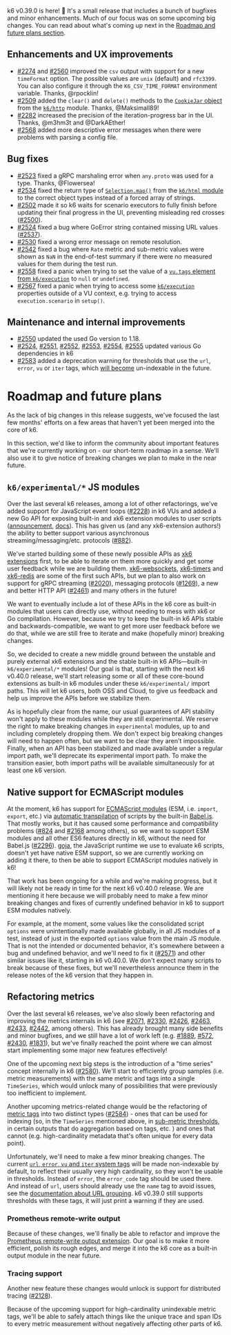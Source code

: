 k6 v0.39.0 is here! :tada: It's a small release that includes a bunch of bugfixes and minor enhancements. Much of our focus was on some upcoming big changes. You can read about what's coming up next in the [Roadmap and future plans section](#roadmap-and-future-plans).

## Enhancements and UX improvements

- [#2274](https://github.com/grafana/k6/pull/2274) and [#2560](https://github.com/grafana/k6/pull/2560) improved the `csv` output with support for a new `timeFormat` option. The possible values are `unix` (default) and `rfc3399`. You can also configure it through the `K6_CSV_TIME_FORMAT` environment variable. Thanks, @rpocklin!
- [#2509](https://github.com/grafana/k6/pull/2509) added the `clear()` and `delete()` methods to the [`CookieJar` object](https://k6.io/docs/javascript-api/k6-http/cookiejar/) from the [`k6/http`](https://k6.io/docs/javascript-api/k6-http/) module. Thanks, @Maksimall89!
- [#2282](https://github.com/grafana/k6/pull/2282) increased the precision of the iteration-progress bar in the UI. Thanks, @m3hm3t and @DarkAEther!
- [#2568](https://github.com/grafana/k6/pull/2568) added more descriptive error messages when there were problems with parsing a config file.

## Bug fixes

- [#2523](https://github.com/grafana/k6/pull/2523) fixed a gRPC marshaling error when `any.proto` was used for a type. Thanks, @Flowersea!
- [#2534](https://github.com/grafana/k6/pull/2534) fixed the return type of [`Selection.map()`](https://k6.io/docs/javascript-api/k6-html/selection/selection-map) from the [`k6/html` module](https://k6.io/docs/javascript-api/k6-html/) to the correct object types instead of a forced array of strings.
- [#2502](https://github.com/grafana/k6/pull/2502) made it so k6 waits for scenario executors to fully finish before updating their final progress in the UI, preventing misleading red crosses ([#2500](https://github.com/grafana/k6/issues/2500)).
- [#2524](https://github.com/grafana/k6/pull/2524) fixed a bug where GoError string contained missing URL values ([#2537](https://github.com/grafana/k6/issues/2537)).
- [#2530](https://github.com/grafana/k6/pull/2530) fixed a wrong error message on remote resolution.
- [#2542](https://github.com/grafana/k6/pull/2542) fixed a bug where `Rate` metric and sub-metric values were shown as `NaN` in the end-of-test summary if there were no measured values for them during the test run.
- [#2558](https://github.com/grafana/k6/pull/2558) fixed a panic when trying to set the value of a [`vu.tags` element from `k6/execution`](https://k6.io/docs/javascript-api/k6-execution/#vu) to `null` or `undefined`.
- [#2567](https://github.com/grafana/k6/pull/2567) fixed a panic when trying to access some [`k6/execution`](https://k6.io/docs/javascript-api/k6-execution/) properties outside of a VU context, e.g. trying to access `execution.scenario` in `setup()`.

## Maintenance and internal improvements

- [#2550](https://github.com/grafana/k6/pull/2550) updated the used Go version to 1.18.
- [#2524](https://github.com/grafana/k6/pull/2524), [#2551](https://github.com/grafana/k6/pull/2551), [#2552](https://github.com/grafana/k6/pull/2552), [#2553](https://github.com/grafana/k6/pull/2553), [#2554](https://github.com/grafana/k6/pull/2554), [#2555](https://github.com/grafana/k6/pull/2555) updated various Go dependencies in k6
- [#2583](https://github.com/grafana/k6/pull/2583) added a deprecation warning for thresholds that use the `url`, `error`, `vu` or `iter` tags, which [will become](#refactoring-metrics) un-indexable in the future.

# Roadmap and future plans

As the lack of big changes in this release suggests, we've focused the last few months' efforts on a few areas that haven't yet been merged into the core of k6.

In this section, we'd like to inform the community about important features that we're currently working on - our short-term roadmap in a sense. We'll also use it to give notice of breaking changes we plan to make in the near future.

## `k6/experimental/*` JS modules

Over the last several k6 releases, among a lot of other refactorings, we've added support for JavaScript event loops ([#2228](https://github.com/grafana/k6/pull/2228)) in k6 VUs and added a new Go API for exposing built-in and xk6 extension modules to user scripts ([announcement](https://github.com/grafana/k6/blob/master/release%20notes/v0.36.0.md#extensions), [docs](https://k6.io/docs/extensions/guides/create-an-extension/#advanced-javascript-extension)). This has given us (and any xk6-extension authors!) the ability to better support various asynchronous streaming/messaging/etc. protocols ([#882](https://github.com/grafana/k6/issues/882#issue-392218655)).

We've started building some of these newly possible APIs as [xk6 extensions](https://k6.io/docs/extensions/) first, to be able to iterate on them more quickly and get some user feedback while we are building them. [xk6-websockets](https://github.com/grafana/xk6-websockets), [xk6-timers](https://github.com/grafana/xk6-timers) and [xk6-redis](https://github.com/grafana/xk6-redis/) are some of the first such APIs, but we plan to also work on support for gRPC streaming ([#2020](https://github.com/grafana/k6/issues/2020)), messaging protocols ([#1269](https://github.com/grafana/k6/issues/1269)), a new and better HTTP API ([#2461](https://github.com/grafana/k6/issues/2461)) and many others in the future!

We want to eventually include a lot of these APIs in the k6 core as built-in modules that users can directly use, without needing to mess with xk6 or Go compilation. However, because we try to keep the built-in k6 APIs stable and backwards-compatible, we want to get more user feedback before we do that, while we are still free to iterate and make (hopefully minor) breaking changes.

So, we decided to create a new middle ground between the unstable and purely external xk6 extensions and the stable built-in k6 APIs―built-in `k6/experimental/*` modules! Our goal is that, starting with the next k6 v0.40.0 release, we'll start releasing some or all of these core-bound extensions as built-in k6 modules under these `k6/experimental/` import paths. This will let k6 users, both OSS and Cloud, to give us feedback and help us improve the APIs before we stabilize them.

As is hopefully clear from the name, our usual guarantees of API stability won't apply to these modules while they are still experimental. We reserve the right to make breaking changes in `experimental` modules, up to and including completely dropping them. We don't expect big breaking changes will need to happen often, but we want to be clear they aren't impossible. Finally, when an API has been stabilized and made available under a regular import path, we'll deprecate its experimental import path. To make the transition easier, both import paths will be available simultaneously for at least one k6 version.

## Native support for ECMAScript modules

At the moment, k6 has support for [ECMAScript modules](https://developer.mozilla.org/en-US/docs/Web/JavaScript/Guide/Modules) (ESM, i.e. `import`, `export`, etc.) via [automatic transpilation](https://k6.io/docs/using-k6/javascript-compatibility-mode/) of scripts by the built-in [Babel.js](https://babeljs.io/). That mostly works, but it has caused some performance and compatibility problems ([#824](https://github.com/grafana/k6/issues/824#issuecomment-915918351) and [#2168](https://github.com/grafana/k6/issues/2168#issuecomment-1014276690) among others), so we want to support ESM modules and all other ES6 features directly in k6, without the need for Babel.js ([#2296](https://github.com/grafana/k6/issues/2296#issuecomment-993356717)). [goja](https://github.com/dop251/goja), the JavaScript runtime we use to evaluate k6 scripts, doesn't yet have native ESM support, so we are currently working on adding it there, to then be able to support ECMAScript modules natively in k6!

That work has been ongoing for a while and we're making progress, but it will likely not be ready in time for the next k6 v0.40.0 release. We are mentioning it here because we will probably need to make a few minor breaking changes and fixes of currently undefined behavior in k6 to support ESM modules natively.

For example, at the moment, some values like the consolidated script `options` were unintentionally made available globally, in all JS modules of a test, instead of just in the exported `options` value from the main JS module. That is not the intended or documented behavior, it's somewhere between a bug and undefined behavior, and we'll need to fix it ([#2571](https://github.com/grafana/k6/pull/2571)) and other similar issues like it, starting in k6 v0.40.0. We don't expect many scripts to break because of these fixes, but we'll nevertheless announce them in the release notes of the k6 version that they happen in.

## Refactoring metrics

Over the last several k6 releases, we've also slowly been refactoring and improving the metrics internals in k6 (see [#2071](https://github.com/grafana/k6/pull/2071), [#2330](https://github.com/grafana/k6/issues/2330), [#2426](https://github.com/grafana/k6/pull/2426), [#2463](https://github.com/grafana/k6/pull/2463), [#2433](https://github.com/grafana/k6/pull/2433), [#2442](https://github.com/grafana/k6/pull/2442), among others). This has already brought many side benefits and minor bugfixes, and we still have a lot of work left (e.g. [#1889](https://github.com/grafana/k6/issues/1889), [#572](https://github.com/grafana/k6/issues/572), [#2430](https://github.com/grafana/k6/issues/2430), [#1831](https://github.com/grafana/k6/issues/1831)), but we've finally reached the point where we can almost start implementing some major new features effectively!

One of the upcoming next big steps is the introduction of a "time series" concept internally in k6 ([#2580](https://github.com/grafana/k6/issues/2580)). We'll start to efficiently group samples (i.e. metric measurements) with the same metric and tags into a single `TimeSeries`, which would unlock many of possibilities that were previously too inefficient to implement.

Another upcoming metrics-related change would be the refactoring of [metric tags](https://k6.io/docs/using-k6/tags-and-groups/#tags) into two distinct types ([#2584](https://github.com/grafana/k6/issues/2584)) - ones that can be used for indexing (so, in the `TimeSeries` mentioned above, in [sub-metric thresholds](https://k6.io/docs/using-k6/thresholds/#thresholds-on-tags), in certain outputs that do aggregation based on tags, etc. ) and ones that cannot (e.g. high-cardinality metadata that's often unique for every data point).

Unfortunately, we'll need to make a few minor breaking changes. The current [`url`, `error`, `vu` and `iter` system tags](https://k6.io/docs/using-k6/tags-and-groups/#system-tags) will be made non-indexable by default, to reflect their usually very high cardinality, so they won't be usable in thresholds. Instead of `error`, the `error_code` tag should be used there. And instead of `url`, users should already use the `name` tag to avoid issues, see the [documentation about URL grouping](https://k6.io/docs/using-k6/http-requests/#url-grouping). k6 v0.39.0 still supports thresholds with these tags, it will just print a warning if they are used.

### Prometheus remote-write output

Because of these changes, we'll finally be able to refactor and improve the [Prometheus remote-write output extension](https://github.com/grafana/xk6-output-prometheus-remote/). Our goal is to make it more efficient, polish its rough edges, and merge it into the k6 core as a built-in output module in the near future.

### Tracing support

Another new feature these changes would unlock is support for distributed tracing ([#2128](https://github.com/grafana/k6/issues/2128)).

Because of the upcoming support for high-cardinality unindexable metric tags, we'll be able to safely attach things like the unique trace and span IDs to every metric measurement without negatively affecting other parts of k6.